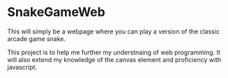 # SnakeGameWeb


This will simply be a webpage where you can play a version of the classic arcade game snake.

This project is to help me further my understnaing of web programming. It will also extend my knowledge of the
canvas element and proficiency with javascript.
